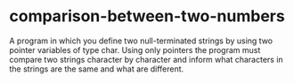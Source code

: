 # comparison-between-two-numbers
A program in which you define two null-terminated strings by using two pointer variables of type char. Using only pointers the program must compare two strings character by character and inform what characters in the strings are the same and what are different.
